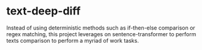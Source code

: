# text-deep-diff
Instead of using deterministic methods such as if-then-else comparison or regex matching, this project leverages on sentence-transformer to perform texts comparison to perform a myriad of work tasks.
